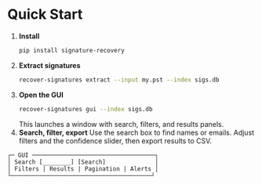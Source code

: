 # Quick Start

1. **Install**
   ```bash
   pip install signature-recovery
   ```
2. **Extract signatures**
   ```bash
   recover-signatures extract --input my.pst --index sigs.db
   ```
3. **Open the GUI**
   ```bash
   recover-signatures gui --index sigs.db
   ```
   This launches a window with search, filters, and results panels.
4. **Search, filter, export**
   Use the search box to find names or emails. Adjust filters and the confidence slider, then export results to CSV.

```text
┌─ GUI ───────────────────────────────────┐
│ Search [________] [Search]              │
│ Filters | Results | Pagination | Alerts │
└────────────────────────────────────────┘
```
